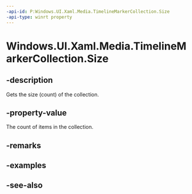 ```yaml
---
-api-id: P:Windows.UI.Xaml.Media.TimelineMarkerCollection.Size
-api-type: winrt property
---
```


<!-- Property syntax
public uint Size { get; }
-->

# Windows.UI.Xaml.Media.TimelineMarkerCollection.Size

## -description
Gets the size (count) of the collection.


## -property-value
The count of items in the collection.

## -remarks

## -examples

## -see-also
